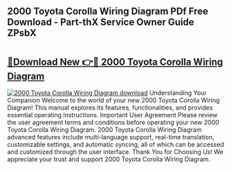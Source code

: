 ## 2000 Toyota Corolla Wiring Diagram PDf Free Download - Part-thX Service Owner Guide ZPsbX

# <h2><a href="http://dftka88.blite.top/?on=2000+Toyota+Corolla+Wiring+Diagram">🔗Download New 👉🔴 2000 Toyota Corolla Wiring Diagram</a></h2>

[![2000 Toyota Corolla Wiring Diagram download](https://i.imgur.com/lujVjoI.png)](http://dftka88.blite.top/?on=2000+Toyota+Corolla+Wiring+Diagram)
Understanding Your Companion Welcome to the world of your new 2000 Toyota Corolla Wiring Diagram! This manual explores its features, functionalities, and provides essential operating instructions. Important User Agreement Please review the user agreement terms and conditions before operating your new 2000 Toyota Corolla Wiring Diagram. 2000 Toyota Corolla Wiring Diagram advanced features include multi-language support, real-time translation, customizable settings, and automatic syncing, all of which can be accessed and customized through the user interface. Thank You for Choosing Us! We appreciate your trust and support 2000 Toyota Corolla Wiring Diagram.

